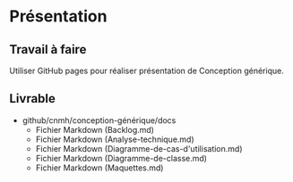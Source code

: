 # Présentation
## Travail à faire
Utiliser GitHub pages pour réaliser présentation de Conception générique.

## Livrable
- github/cnmh/conception-générique/docs
  - Fichier Markdown (Backlog.md)
  - Fichier Markdown (Analyse-technique.md)
  - Fichier Markdown (Diagramme-de-cas-d'utilisation.md)
  - Fichier Markdown (Diagramme-de-classe.md)
  - Fichier Markdown (Maquettes.md)